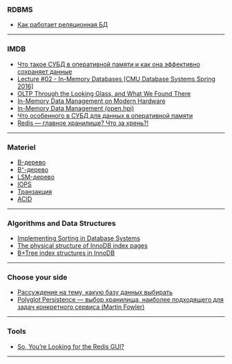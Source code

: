 ### RDBMS

- [Как работает реляционная БД](https://habr.com/company/mailru/blog/266811/)

***

### IMDB

- [Что такое СУБД в оперативной памяти и как она эффективно сохраняет данные](https://habr.com/company/mailru/blog/316634/)
- [Lecture #02 - In-Memory Databases [CMU Database Systems Spring 2016]](https://www.youtube.com/watch?v=QKNISiRJF-4&list=PLSE8ODhjZXjbisIGOepfnlbfxeH7TW-8O&t=81s&index=2)
- [OLTP Through the Looking Glass, and What We Found There](http://nms.csail.mit.edu/~stavros/pubs/OLTP_sigmod08.pdf)
- [In-Memory Data Management on Modern Hardware](https://hpi.de/plattner/research/in-memory-data-management-for-enterprise-systems.html)
- [In-Memory Data Management (open.hpi)](https://open.hpi.de/courses/imdb2015)
- [Что особенного в СУБД для данных в оперативной памяти](https://habr.com/company/oleg-bunin/blog/310560/)
- [Redis — главное хранилище? Что за хрень?!](https://habr.com/post/178525/)

***

### Materiel

- [B-дерево](https://ru.wikipedia.org/wiki/B-%D0%B4%D0%B5%D1%80%D0%B5%D0%B2%D0%BE)
- [B⁺-дерево](https://ru.wikipedia.org/wiki/B%E2%81%BA-%D0%B4%D0%B5%D1%80%D0%B5%D0%B2%D0%BE)
- [LSM-дерево](https://ru.wikipedia.org/wiki/LSM-%D0%B4%D0%B5%D1%80%D0%B5%D0%B2%D0%BE)
- [IOPS](https://ru.wikipedia.org/wiki/IOPS)
- [Транзакция](https://ru.wikipedia.org/wiki/%D0%A2%D1%80%D0%B0%D0%BD%D0%B7%D0%B0%D0%BA%D1%86%D0%B8%D1%8F_(%D0%B8%D0%BD%D1%84%D0%BE%D1%80%D0%BC%D0%B0%D1%82%D0%B8%D0%BA%D0%B0))
- [ACID](https://ru.wikipedia.org/wiki/ACID)

***

### Algorithms and Data Structures
- [Implementing Sorting in Database Systems](http://wwwlgis.informatik.uni-kl.de/archiv/wwwdvs.informatik.uni-kl.de/courses/DBSREAL/SS2005/Vorlesungsunterlagen/Implementing_Sorting.pdf)
- [The physical structure of InnoDB index pages](https://blog.jcole.us/2013/01/07/the-physical-structure-of-innodb-index-pages/)
- [B+Tree index structures in InnoDB](https://blog.jcole.us/2013/01/10/btree-index-structures-in-innodb/)

***

### Choose your side

- [Рассуждение на тему, какую базу данных выбирать](https://habr.com/post/348220/)
- [Polyglot Persistence — выбор хранилища, наиболее подходящего для задач конкретного сервиса (Martin Fowler)](https://martinfowler.com/bliki/PolyglotPersistence.html)

***

### Tools

- [So, You’re Looking for the Redis GUI?](https://redislabs.com/blog/so-youre-looking-for-the-redis-gui/)

***
